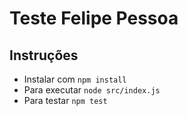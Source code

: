 # Teste Felipe Pessoa

## Instruções

-   Instalar com `npm install`
-   Para executar `node src/index.js`
-   Para testar `npm test`
